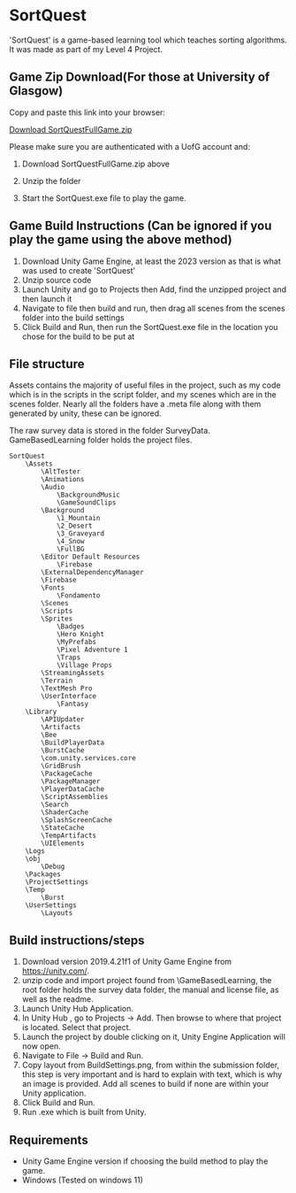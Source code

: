 # SortQuest

'SortQuest' is a game-based learning tool which teaches sorting algorithms. It was made as part of my Level 4 Project.

## Game Zip Download(For those at University of Glasgow)
Copy and paste this link into your browser: 

[Download SortQuestFullGame.zip](https://gla-my.sharepoint.com/personal/2557097h_student_gla_ac_uk/_layouts/15/onedrive.aspx?id=%2Fpersonal%2F2557097h%5Fstudent%5Fgla%5Fac%5Fuk%2FDocuments%2FSortQuestFullGame%2Ezip&parent=%2Fpersonal%2F2557097h%5Fstudent%5Fgla%5Fac%5Fuk%2FDocuments&ga=1)

Please make sure you are authenticated with a UofG account and:

1. Download SortQuestFullGame.zip above

2. Unzip the folder

3. Start the SortQuest.exe file to play the game.

## Game Build Instructions (Can be ignored if you play the game using the above method)

1. Download Unity Game Engine, at least the 2023 version as that is what was used to create 'SortQuest'
2. Unzip source code
3. Launch Unity and go to Projects then Add, find the unzipped project and then launch it
4. Navigate to file then build and run, then drag all scenes from the scenes folder into the build settings
5. Click Build and Run, then run the SortQuest.exe file in the location you chose for the build to be put at

## File structure 
Assets contains the majority of useful files in the project, such as my code which is in the scripts in the script folder, and my scenes which are in the scenes folder. Nearly all the folders have a .meta file along with them generated by unity, these can be ignored.

The raw survey data is stored in the folder SurveyData. GameBasedLearning folder holds the project files.
```
SortQuest
    \Assets
        \AltTester
        \Animations
        \Audio
            \BackgroundMusic
            \GameSoundClips
        \Background
            \1_Mountain
            \2_Desert
            \3_Graveyard
            \4_Snow
            \FullBG
        \Editor Default Resources
            \Firebase
        \ExternalDependencyManager
        \Firebase
        \Fonts
            \Fondamento
        \Scenes
        \Scripts
        \Sprites
            \Badges
            \Hero Knight
            \MyPrefabs
            \Pixel Adventure 1
            \Traps
            \Village Props
        \StreamingAssets
        \Terrain
        \TextMesh Pro
        \UserInterface
            \Fantasy
    \Library
        \APIUpdater
        \Artifacts
        \Bee
        \BuildPlayerData
        \BurstCache
        \com.unity.services.core
        \GridBrush
        \PackageCache
        \PackageManager
        \PlayerDataCache
        \ScriptAssemblies
        \Search
        \ShaderCache
        \SplashScreenCache
        \StateCache
        \TempArtifacts
        \UIElements
    \Logs
    \obj
        \Debug
    \Packages
    \ProjectSettings
    \Temp
        \Burst
    \UserSettings
        \Layouts
```

## Build instructions/steps

 1. Download version 2019.4.21f1 of Unity Game Engine from https://unity.com/.
 2. unzip code and import project found from \GameBasedLearning, the root folder holds the survey data folder, the manual and license file, as well as the readme.
 3. Launch Unity Hub Application.
 4. In Unity Hub , go to Projects -> Add. Then browse to where that project is located. Select that project.
 5. Launch the project by double clicking on it, Unity Engine Application will now open.
 6. Navigate to  File -> Build and Run.
 7. Copy layout from BuildSettings.png, from within the submission folder, this step is very important and is hard to explain with text, which is why an image is provided. Add all scenes to build if none are within your Unity application.
 8. Click Build and Run.
 9. Run .exe which is built from Unity.

## Requirements

* Unity Game Engine version if choosing the build method to play the game.
* Windows (Tested on windows 11)
